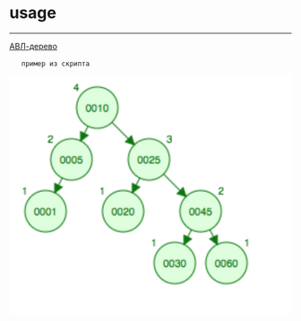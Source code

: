 # usage
*****


 [АВЛ-дерево](https://github.com/canorbal/1_year_MIPT/blob/master/python/AVL_tree.py)

       пример из скрипта

   ![alt](https://github.com/canorbal/1_year_MIPT/blob/master/figures/avl_tree.png)
